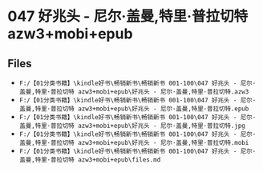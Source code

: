 # 047 好兆头 - 尼尔·盖曼,特里·普拉切特 azw3+mobi+epub

## Files

- `F:/【01分类书籍】\kindle好书\畅销新书\畅销新书 001-100\047 好兆头 - 尼尔·盖曼,特里·普拉切特 azw3+mobi+epub\好兆头 - 尼尔·盖曼,特里·普拉切特.azw3`
- `F:/【01分类书籍】\kindle好书\畅销新书\畅销新书 001-100\047 好兆头 - 尼尔·盖曼,特里·普拉切特 azw3+mobi+epub\好兆头 - 尼尔·盖曼,特里·普拉切特.epub`
- `F:/【01分类书籍】\kindle好书\畅销新书\畅销新书 001-100\047 好兆头 - 尼尔·盖曼,特里·普拉切特 azw3+mobi+epub\好兆头 - 尼尔·盖曼,特里·普拉切特.jpg`
- `F:/【01分类书籍】\kindle好书\畅销新书\畅销新书 001-100\047 好兆头 - 尼尔·盖曼,特里·普拉切特 azw3+mobi+epub\好兆头 - 尼尔·盖曼,特里·普拉切特.mobi`
- `F:/【01分类书籍】\kindle好书\畅销新书\畅销新书 001-100\047 好兆头 - 尼尔·盖曼,特里·普拉切特 azw3+mobi+epub\files.md`
